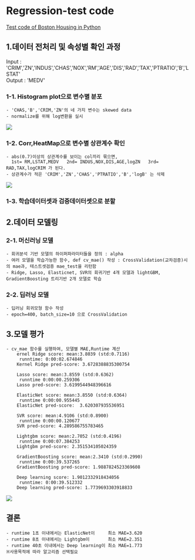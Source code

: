 
# Regression-test code
[Test code of Boston Housing in Python](https://github.com/kim-taehee/Algorithm-code-in-Python/blob/master/kakaopay/paytest2.ipynb)

## 1.데이터 전처리 및 속성별 확인 과정
Input : 'CRIM','ZN','INDUS','CHAS','NOX','RM','AGE','DIS','RAD','TAX','PTRATIO','B','LSTAT'  
Output : 'MEDV'

### 1-1. Histogram plot으로 변수별 분포 
    - 'CHAS,'B','CRIM,'ZN'의 네 가지 변수는 skewed data
    - normalize를 위해 log변환을 실시
<div>
<img src='https://user-images.githubusercontent.com/19430286/54505934-7be73380-497d-11e9-87e5-d7eb9973118a.png'>
</div> 

### 1-2. Corr,HeatMap으로 변수별 상관계수 확인
    - abs(0.7)이상의 상관계수를 보이는 col끼리 묶으면,    
      1st= RM,LSTAT,MEDV   2nd= INDUS,NOX,DIS,AGE,logZN   3rd= RAD,TAX,logCRIM 가 된다.    
    - 상관계수가 적은 'CRIM','ZN','CHAS','PTRATIO','B','logB' 는 삭제  
    
<div>
<img src='https://user-images.githubusercontent.com/19430286/54505978-9ae5c580-497d-11e9-8362-e37543ca80c6.png'>
</div>   

### 1-3. 학습데이터셋과 검증데이터셋으로 분할




## 2.데이터 모델링

### 2-1. 머신러닝 모델
    - 회귀분석 기반 모델의 하이퍼파라미터들을 정의 : alpha
    - 여러 모델을 학습가능한 함수, def cv_mae() 작성 : CrossValidation(교차검증)시의 mae과, 테스트셋검증 mae_test을 리턴함
    - Ridge, Lasso, Elasticnet, SVR의 회귀기반 4개 모델과 lightGBM, GradientBoosting 트리기반 2개 모델로 학습
### 2-2. 딥러닝 모델
    - 딥러닝 회귀모형 함수 작성 
    - epoch=400, batch_size=10 으로 CrossValidation
    

## 3.모델 평가
    - cv_mae 함수를 실행하여, 모델별 MAE,Runtime 계산 
        ernel Ridge score: mean:3.8039 (std:0.7116)
         runntime: 0:00:02.674846
        Kernel Ridge pred-score: 3.6728388835300754 

        Lasso score: mean:3.8559 (std:0.6362)
         runntime 0:00:00.259306
        Lasso pred-score: 3.6199544948396616 

        ElasticNet score: mean:3.8550 (std:0.6364)
         runntime 0:00:00.955445
        ElasticNet pred-score:  3.620307935536951 

        SVR score: mean:4.9106 (std:0.8900)
         runntime 0:00:00.120677
        SVR pred-score: 4.289586755783465 

        Lightgbm score: mean:2.7052 (std:0.4196)
         runntime 0:00:07.384253
        Lightgbm pred-score: 2.351534105024359 

        GradientBoosting score: mean:2.3410 (std:0.2990)
         runntime 0:00:39.537265
        GradientBoosting pred-score: 1.9887824523369608 
        
        Deep learning score: 1.9012332918434056
         runntime: 0:00:39.512332
        Deep learning pred-score: 1.7739693303918833
<div>
<img src='https://user-images.githubusercontent.com/19430286/54505987-a5a05a80-497d-11e9-8578-962c97d9bbe2.png'>
</div> 
      
      
## 결론
    - runtime 1초 이내에서는 ElasticNet이     최소 MAE=3.620  
    - runtime 8초 이내에서는 Lightgbm이       최소 MAE=2.351
    - runtime 40초 이내에서는 Deep learning이 최소 MAE=1.773 
    ※사용목적에 따라 알고리즘 선택필요
